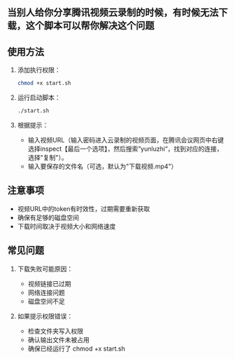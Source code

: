 ## 当别人给你分享腾讯视频云录制的时候，有时候无法下载，这个脚本可以帮你解决这个问题

## 使用方法

1. 添加执行权限：
   ```bash
   chmod +x start.sh
   ```

2. 运行启动脚本：
   ```bash
   ./start.sh
   ```

3. 根据提示：
   - 输入视频URL（输入密码进入云录制的视频页面，在腾讯会议网页中右键选择inspect【最后一个选项】，然后搜索”yunluzhi“，找到对应的连接，选择"复制"）。
   - 输入要保存的文件名（可选，默认为"下载视频.mp4"）

## 注意事项

- 视频URL中的token有时效性，过期需要重新获取
- 确保有足够的磁盘空间
- 下载时间取决于视频大小和网络速度

## 常见问题

1. 下载失败可能原因：
   - 视频链接已过期
   - 网络连接问题
   - 磁盘空间不足

2. 如果提示权限错误：
   - 检查文件夹写入权限
   - 确认输出文件未被占用
   - 确保已经运行了 chmod +x start.sh
